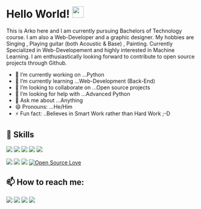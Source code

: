 # Hello World! <img src="https://raw.githubusercontent.com/MartinHeinz/MartinHeinz/master/wave.gif" width="30px">

This is Arko here and I am currently pursuing Bachelors of Technology course. 
I am also a Web-Developer and a graphic designer. My hobbies are Singing , Playing guitar (both Acoustic & Base) , Painting. Currently Specialized in Web-Developement and highly interested in Machine Learning. I am enthusiastically looking forward to contribute to open source projects through Github. 

- 🔭 I’m currently working on ...Python
- 🌱 I’m currently learning ...Web-Development (Back-End)
- 👯 I’m looking to collaborate on ...Open source projects
- 🤔 I’m looking for help with ...Advanced Python
- 💬 Ask me about ...Anything
- 😄 Pronouns: ...He/Him
- ⚡ Fun fact: ..Believes in Smart Work rather than Hard Work ;-D <br>


## 🚀 Skills
<img src="https://img.shields.io/badge/javascript%20-%23323330.svg?&style=for-the-badge&logo=javascript&logoColor=%23F7DF1E"> <img src="https://img.shields.io/badge/java-%23ED8B00.svg?&style=for-the-badge&logo=java&logoColor=white"> <img src="https://img.shields.io/badge/php-%23777BB4.svg?&style=for-the-badge&logo=php&logoColor=white"> <img src="https://img.shields.io/badge/mysql-%2300f.svg?&style=for-the-badge&logo=mysql&logoColor=white"> <img src="https://img.shields.io/badge/blogger-%23FF5722.svg?&style=for-the-badge&logo=blogger&logoColor=white">

<img src="https://img.shields.io/badge/python-%233776AB.svg?&style=flat-square&logo=python&logoColor=white">  <img src="https://img.shields.io/badge/html-%23239120.svg?&style=flat-square&logo=html5&logoColor=white">  <img src="https://img.shields.io/badge/css-%23239120.svg?&style=flat-square&logo=css3&logoColor=white"> [![Open Source Love](https://badges.frapsoft.com/os/v2/open-source.svg?v=103)](https://github.com/Meghna-DAS/)


## 📫 How to reach me:
<p align='left'>
  
<a href = "https://www.linkedin.com/in/arko-sengupta-b382041b6/"><img src="https://img.icons8.com/cute-clipart/45/000000/linkedin.png"/></a>
<a href = "https://twitter.com/ArkoSengupta707/"><img src="https://img.icons8.com/cotton/45/000000/twitter.png"/></a>
<a href = "https://www.instagram.com/arko_sengupta_707/"><img src="https://img.icons8.com/color/45/000000/instagram-new.png"/></a>
<a href = "https://www.facebook.com/arko.sengupta.129"><img src="https://img.icons8.com/fluent/48/000000/facebook-new.png"/></a>

</p>
